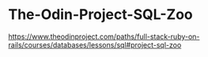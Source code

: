 # The-Odin-Project-SQL-Zoo
https://www.theodinproject.com/paths/full-stack-ruby-on-rails/courses/databases/lessons/sql#project-sql-zoo
